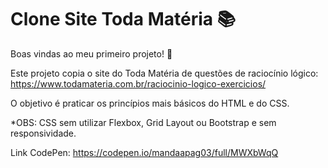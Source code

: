 # Clone Site Toda Matéria :books:
Boas vindas ao meu primeiro projeto! :paperclip:

Este projeto copia o site do Toda Matéria de questões de raciocínio lógico: https://www.todamateria.com.br/raciocinio-logico-exercicios/

O objetivo é praticar os princípios mais básicos do HTML e do CSS. 

*OBS: CSS sem utilizar Flexbox, Grid Layout ou Bootstrap e sem responsividade.

Link CodePen: https://codepen.io/mandaapag03/full/MWXbWqQ
